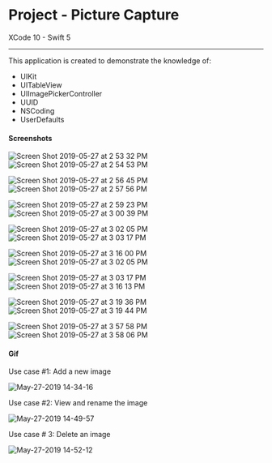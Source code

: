 # Project - Picture Capture

XCode 10 - Swift 5

-----

This application is created to demonstrate the knowledge of:

- UIKit
- UITableView
- UIImagePickerController
- UUID
- NSCoding
- UserDefaults

#### Screenshots

![Screen Shot 2019-05-27 at 2 53 32 PM](https://user-images.githubusercontent.com/15698572/58435662-86b1f900-808f-11e9-9154-44463b347f4a.png)![Screen Shot 2019-05-27 at 2 54 53 PM](https://user-images.githubusercontent.com/15698572/58435667-8dd90700-808f-11e9-80f4-dd7afa0911db.png)

![Screen Shot 2019-05-27 at 2 56 45 PM](https://user-images.githubusercontent.com/15698572/58435724-ead4bd00-808f-11e9-9110-c1eb6715217e.png)![Screen Shot 2019-05-27 at 2 57 56 PM](https://user-images.githubusercontent.com/15698572/58435729-f1633480-808f-11e9-9737-a74f368edfc2.png)

![Screen Shot 2019-05-27 at 2 59 23 PM](https://user-images.githubusercontent.com/15698572/58435800-4c952700-8090-11e9-88d5-db6a31be8c89.png)![Screen Shot 2019-05-27 at 3 00 39 PM](https://user-images.githubusercontent.com/15698572/58435806-528b0800-8090-11e9-95cb-166ff841f262.png)

![Screen Shot 2019-05-27 at 3 02 05 PM](https://user-images.githubusercontent.com/15698572/58435853-a39afc00-8090-11e9-8f52-a442eb9db519.png)![Screen Shot 2019-05-27 at 3 03 17 PM](https://user-images.githubusercontent.com/15698572/58435855-a8f84680-8090-11e9-8b43-a7899b25d9e6.png)

![Screen Shot 2019-05-27 at 3 16 00 PM](https://user-images.githubusercontent.com/15698572/58436285-9252ef00-8092-11e9-978b-278ea8c31a05.png)![Screen Shot 2019-05-27 at 3 02 05 PM](https://user-images.githubusercontent.com/15698572/58437377-b107b480-8097-11e9-8d6b-945d81f20b61.png)

![Screen Shot 2019-05-27 at 3 03 17 PM](https://user-images.githubusercontent.com/15698572/58435855-a8f84680-8090-11e9-8b43-a7899b25d9e6.png)![Screen Shot 2019-05-27 at 3 16 13 PM](https://user-images.githubusercontent.com/15698572/58437433-ec09e800-8097-11e9-874e-302534b8832a.png)

![Screen Shot 2019-05-27 at 3 19 36 PM](https://user-images.githubusercontent.com/15698572/58437454-0e036a80-8098-11e9-95ef-4f4967dce302.png)![Screen Shot 2019-05-27 at 3 19 44 PM](https://user-images.githubusercontent.com/15698572/58437467-178cd280-8098-11e9-96d8-a45b8a0947bd.png)

![Screen Shot 2019-05-27 at 3 57 58 PM](https://user-images.githubusercontent.com/15698572/58437720-3cce1080-8099-11e9-9830-128eca4fba46.png)![Screen Shot 2019-05-27 at 3 58 06 PM](https://user-images.githubusercontent.com/15698572/58437727-42c3f180-8099-11e9-8491-d9bbcb3b57dd.png)

#### Gif

Use case #1: Add a new image

![May-27-2019 14-34-16](https://user-images.githubusercontent.com/15698572/58435168-33d74200-808d-11e9-85b2-dd4eef8b1e0a.gif)

Use case #2: View and rename the image

![May-27-2019 14-49-57](https://user-images.githubusercontent.com/15698572/58435501-c88e6f80-808e-11e9-8780-570e95a9a9b3.gif)

Use case # 3: Delete an image

![May-27-2019 14-52-12](https://user-images.githubusercontent.com/15698572/58435583-13a88280-808f-11e9-8f2c-699411e03a49.gif)
